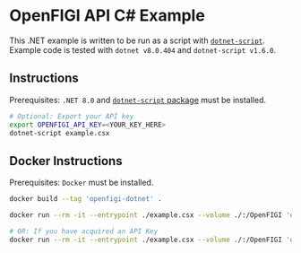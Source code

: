 # OpenFIGI API C# Example

This .NET example is written to be run as a script with [`dotnet-script`](https://www.nuget.org/packages/dotnet-script/).
Example code is tested with `dotnet v8.0.404` and `dotnet-script v1.6.0`.

## Instructions

Prerequisites: `.NET 8.0` and [`dotnet-script` package](https://www.nuget.org/packages/dotnet-script/) must be installed.

```bash
# Optional: Export your API key
export OPENFIGI_API_KEY=<YOUR_KEY_HERE>
dotnet-script example.csx
```

## Docker Instructions

Prerequisites: `Docker` must be installed.

```bash
docker build --tag 'openfigi-dotnet' .

docker run --rm -it --entrypoint ./example.csx --volume ./:/OpenFIGI 'openfigi-dotnet'

# OR: If you have acquired an API Key
docker run --rm -it --entrypoint ./example.csx --volume ./:/OpenFIGI 'openfigi-dotnet' -e OPENFIGI_API_KEY=<YOUR_KEY_HERE>
```
